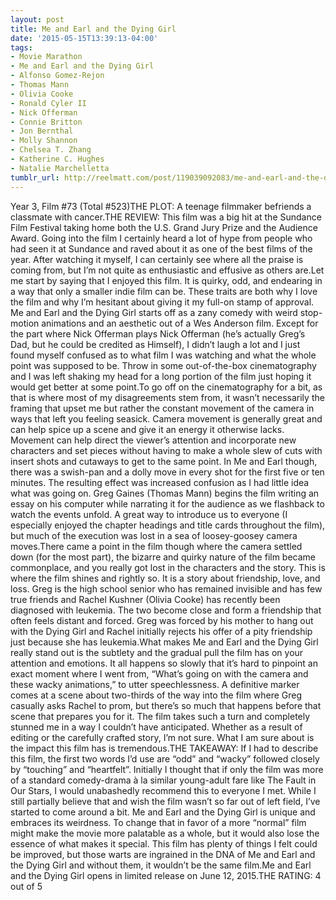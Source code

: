 ```yaml
---
layout: post
title: Me and Earl and the Dying Girl
date: '2015-05-15T13:39:13-04:00'
tags:
- Movie Marathon
- Me and Earl and the Dying Girl
- Alfonso Gomez-Rejon
- Thomas Mann
- Olivia Cooke
- Ronald Cyler II
- Nick Offerman
- Connie Britton
- Jon Bernthal
- Molly Shannon
- Chelsea T. Zhang
- Katherine C. Hughes
- Natalie Marchelletta
tumblr_url: http://reelmatt.com/post/119039092083/me-and-earl-and-the-dying-girl
---
```

Year 3, Film #73 (Total #523)THE PLOT: A teenage filmmaker befriends a classmate with cancer.THE REVIEW: This film was a big hit at the Sundance Film Festival taking home both the U.S. Grand Jury Prize and the Audience Award. Going into the film I certainly heard a lot of hype from people who had seen it at Sundance and raved about it as one of the best films of the year. After watching it myself, I can certainly see where all the praise is coming from, but I’m not quite as enthusiastic and effusive as others are.Let me start by saying that I enjoyed this film. It is quirky, odd, and endearing in a way that only a smaller indie film can be. These traits are both why I love the film and why I’m hesitant about giving it my full-on stamp of approval. Me and Earl and the Dying Girl starts off as a zany comedy with weird stop-motion animations and an aesthetic out of a Wes Anderson film. Except for the part where Nick Offerman plays Nick Offerman (he’s actually Greg’s Dad, but he could be credited as Himself), I didn’t laugh a lot and I just found myself confused as to what film I was watching and what the whole point was supposed to be. Throw in some out-of-the-box cinematography and I was left shaking my head for a long portion of the film just hoping it would get better at some point.To go off on the cinematography for a bit, as that is where most of my disagreements stem from, it wasn’t necessarily the framing that upset me but rather the constant movement of the camera in ways that left you feeling seasick. Camera movement is generally great and can help spice up a scene and give it an energy it otherwise lacks. Movement can help direct the viewer’s attention and incorporate new characters and set pieces without having to make a whole slew of cuts with insert shots and cutaways to get to the same point. In Me and Earl though, there was a swish-pan and a dolly move in every shot for the first five or ten minutes. The resulting effect was increased confusion as I had little idea what was going on. Greg Gaines (Thomas Mann) begins the film writing an essay on his computer while narrating it for the audience as we flashback to watch the events unfold. A great way to introduce us to everyone (I especially enjoyed the chapter headings and title cards throughout the film), but much of the execution was lost in a sea of loosey-goosey camera moves.There came a point in the film though where the camera settled down (for the most part), the bizarre and quirky nature of the film became commonplace, and you really got lost in the characters and the story. This is where the film shines and rightly so. It is a story about friendship, love, and loss. Greg is the high school senior who has remained invisible and has few true friends and Rachel Kushner (Olivia Cooke) has recently been diagnosed with leukemia. The two become close and form a friendship that often feels distant and forced. Greg was forced by his mother to hang out with the Dying Girl and Rachel initially rejects his offer of a pity friendship just because she has leukemia.What makes Me and Earl and the Dying Girl really stand out is the subtlety and the gradual pull the film has on your attention and emotions. It all happens so slowly that it’s hard to pinpoint an exact moment where I went from, “What’s going on with the camera and these wacky animations,” to utter speechlessness. A definitive marker comes at a scene about two-thirds of the way into the film where Greg casually asks Rachel to prom, but there’s so much that happens before that scene that prepares you for it. The film takes such a turn and completely stunned me in a way I couldn’t have anticipated. Whether as a result of editing or the carefully crafted story, I’m not sure. What I am sure about is the impact this film has is tremendous.THE TAKEAWAY: If I had to describe this film, the first two words I’d use are “odd” and “wacky” followed closely by “touching” and “heartfelt”. Initially I thought that if only the film was more of a standard comedy-drama à la similar young-adult fare like The Fault in Our Stars, I would unabashedly recommend this to everyone I met. While I still partially believe that and wish the film wasn’t so far out of left field, I’ve started to come around a bit. Me and Earl and the Dying Girl is unique and embraces its weirdness. To change that in favor of a more “normal” film might make the movie more palatable as a whole, but it would also lose the essence of what makes it special. This film has plenty of things I felt could be improved, but those warts are ingrained in the DNA of Me and Earl and the Dying Girl and without them, it wouldn’t be the same film.Me and Earl and the Dying Girl opens in limited release on June 12, 2015.THE RATING: 4 out of 5
